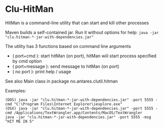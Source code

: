 Clu-HitMan
==========

HitMan is a command-line utility that can start and kill other processes

Maven builds a self-contained jar. Run it without options for help:
```java -jar "clu.hitman-*-jar-with-dependencies.jar"```

The  utility has 3 functions based on command line arguments
 * ( port+cmd ): start hitMan (on port), hitMan wiil start process specified by cmd option
 * ( port+message ): send message to hitMan (on port)
 * ( no port ): print help / usage

See also Main class in package no.antares.clutil.hitman

Examples:
```
(DOS) java -jar "clu.hitman-*-jar-with-dependencies.jar" -port 5555 -cmd "C:\Program Files\Internet Explorer\iexplore.exe" 
(OSX) java -jar "clu.hitman-*-jar-with-dependencies.jar" -port 5555 -cmd /Applications/TextWrangler.app/Contents/MacOS/TextWrangler 
java -jar "clu.hitman-*-jar-with-dependencies.jar" -port 5555 -msg "HIT ME IN 5" 
```

